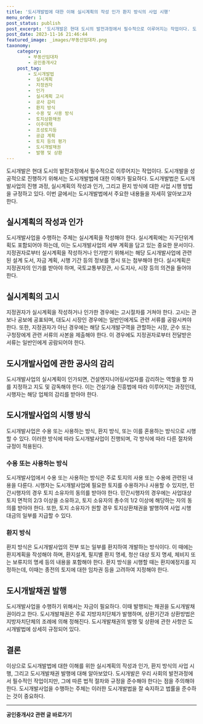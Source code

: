 ```yaml
---
title: '도시개발법에 대한 이해 실시계획의 작성 인가 환지 방식의 사업 시행'
menu_order: 1
post_status: publish
post_excerpt: '도시개발은 현대 도시의 발전과정에서 필수적으로 이루어지는 작업이다. 도시개발을 성공적으로 진행하기 위해서는 도시개발법에 대한 이해가 필요하다. 도시개발법은 도시개발사업의 진행 과정, 실시계획의 작성과 인가, 그리고 환지 방식에 대한 사업 시행 방법을 규정하고 있다. 이번 글에서는 도시개발법에서 주요한 내용들을 자세히 알아보고자 한다.'
post_date: 2023-11-16 21:46:44
featured_image: _images/부동산임대차.png
taxonomy:
    category:
        - 부동산임대차
        - 공인중개사2
    post_tag:
        - 도시개발법
        -  실시계획
        -  지정권자
        -  인가
        -  실시계획 고시
        -  공사 감리
        -  환지 방식
        -  수용 및 사용 방식
        -  토지상환채권
        -  이주대책
        -  조성토지등
        -  공급 계획
        -  토지 등의 평가
        -  도시개발채권
        -  발행 및 상환
---
```



도시개발은 현대 도시의 발전과정에서 필수적으로 이루어지는 작업이다. 도시개발을 성공적으로 진행하기 위해서는 도시개발법에 대한 이해가 필요하다. 도시개발법은 도시개발사업의 진행 과정, 실시계획의 작성과 인가, 그리고 환지 방식에 대한 사업 시행 방법을 규정하고 있다. 이번 글에서는 도시개발법에서 주요한 내용들을 자세히 알아보고자 한다.

## 실시계획의 작성과 인가

도시개발사업을 수행하는 주체는 실시계획을 작성해야 한다. 실시계획에는 지구단위계획도 포함되어야 하는데, 이는 도시개발사업의 세부 계획을 담고 있는 중요한 문서이다. 지정권자로부터 실시계획을 작성하거나 인가받기 위해서는 해당 도시개발사업에 관련된 설계 도서, 자금 계획, 시행 기간 등의 정보를 명시 또는 첨부해야 한다. 실시계획은 지정권자의 인가를 받아야 하며, 국토교통부장관, 시·도지사, 시장 등의 의견을 들어야 한다.

## 실시계획의 고시

지정권자가 실시계획을 작성하거나 인가한 경우에는 고시절차를 거쳐야 한다. 고시는 관보나 공보에 공표되며, 대도시 시장인 경우에는 일반인에게도 관련 서류를 공람시켜야 한다. 또한, 지정권자가 아닌 경우에는 해당 도시개발구역을 관할하는 시장, 군수 또는 구청장에게 관련 서류의 사본을 제출해야 한다. 이 경우에도 지정권자로부터 전달받은 서류는 일반인에게 공람되어야 한다.

## 도시개발사업에 관한 공사의 감리

도시개발사업의 실시계획이 인가되면, 건설엔지니어링사업자를 감리하는 역할을 할 자를 지정하고 지도 및 감독해야 한다. 이는 건설기술 진흥법에 따라 이루어지는 과정인데, 시행자는 해당 업체의 감리를 받아야 한다.

## 도시개발사업의 시행 방식

도시개발사업은 수용 또는 사용하는 방식, 환지 방식, 또는 이를 혼용하는 방식으로 시행할 수 있다. 이러한 방식에 따라 도시개발사업이 진행되며, 각 방식에 따라 다른 절차와 규정이 적용된다.

### 수용 또는 사용하는 방식

도시개발사업에서 수용 또는 사용하는 방식은 주로 토지의 사용 또는 수용에 관련된 내용을 다룬다. 시행자는 도시개발사업에 필요한 토지를 수용하거나 사용할 수 있지만, 민간시행자의 경우 토지 소유자의 동의를 받아야 한다. 민간시행자의 경우에는 사업대상 토지 면적의 2/3 이상을 소유하고, 토지 소유자의 총수의 1/2 이상에 해당하는 자의 동의를 받아야 한다. 또한, 토지 소유자가 원할 경우 토지상환채권을 발행하여 사업 시행 대금의 일부를 지급할 수 있다.

### 환지 방식

환지 방식은 도시개발사업의 전부 또는 일부를 환지하여 개발하는 방식이다. 이 때에는 환지계획을 작성해야 하며, 환지설계, 필지별 환지 명세, 청산 대상 토지 명세, 체비지 또는 보류지의 명세 등의 내용을 포함해야 한다. 환지 방식을 시행할 때는 환지예정지를 지정하는데, 이때는 종전의 토지에 대한 임차권 등을 고려하여 지정해야 한다.

## 도시개발채권 발행

도시개발사업을 수행하기 위해서는 자금이 필요하다. 이때 발행되는 채권을 도시개발채권이라고 한다. 도시개발채권은 주로 지방자치단체가 발행하며, 상환기간과 상환방법은 지방자치단체의 조례에 의해 정해진다. 도시개발채권의 발행 및 상환에 관한 사항은 도시개발법에 상세히 규정되어 있다.

## 결론

이상으로 도시개발법에 대한 이해를 위한 실시계획의 작성과 인가, 환지 방식의 사업 시행, 그리고 도시개발채권 발행에 대해 알아보았다. 도시개발은 우리 사회의 발전과정에서 필수적인 작업이지만, 그에 따른 법적 절차와 규정을 준수해야 한다는 점을 주의해야 한다. 도시개발사업을 수행하는 주체는 이러한 도시개발법을 잘 숙지하고 법률을 준수하는 것이 중요하다.


<!-- wp:separator -->
<hr class="wp-block-separator has-alpha-channel-opacity"/>
<!-- /wp:separator -->

<!-- wp:group {"backgroundColor":"base","layout":{"type":"constrained"}} -->
<div class="wp-block-group has-base-background-color has-background"><!-- wp:paragraph {"align":"center","fontSize":"medium"} -->
<p class="has-text-align-center has-large-font-size"><strong>공인중개사2 관련 글 바로가기</strong></p>
<!-- /wp:paragraph -->


<!-- wp:latest-posts
{"categories":[{"id":22741,"count":19,"description":"","link":"https://uknowlaw.com/category/%ea%b3%b5%ec%9d%b8%ec%a4%91%ea%b0%9c%ec%82%ac2/","name":"공인중개사2","slug":"공인중개사2","taxonomy":"category","parent":0,"meta":[],"_links":{"self":[{"href":"https://uknowlaw.com/wp-json/wp/v2/categories/22741"}],"collection":[{"href":"https://uknowlaw.com/wp-json/wp/v2/categories"}],"about":[{"href":"https://uknowlaw.com/wp-json/wp/v2/taxonomies/category"}],"wp:post_type":[{"href":"https://uknowlaw.com/wp-json/wp/v2/posts?categories=22741"}],"curies":[{"name":"wp","href":"https://api.w.org/{rel}","templated":true}]}}],"postsToShow":100,"excerptLength":28,"postLayout":"grid","columns":2,"featuredImageAlign":"left","featuredImageSizeSlug":"large","fontSize":"small"} /--></div>
<!-- /wp:group -->